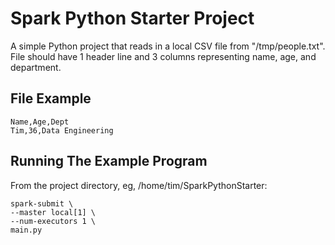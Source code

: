 # Spark Python Starter Project

A simple Python project that reads in a local CSV file from "/tmp/people.txt". File should have 1 header line and 3 columns representing name, age, and department.

## File Example
```
Name,Age,Dept
Tim,36,Data Engineering
```

## Running The Example Program

From the project directory, eg, /home/tim/SparkPythonStarter:

```
spark-submit \
--master local[1] \
--num-executors 1 \
main.py
```
